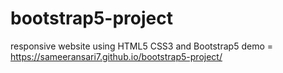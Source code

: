 # bootstrap5-project
responsive website using HTML5 CSS3 and Bootstrap5
demo = https://sameeransari7.github.io/bootstrap5-project/
